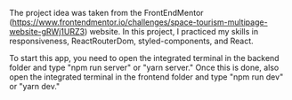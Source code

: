 The project idea was taken from the FrontEndMentor (https://www.frontendmentor.io/challenges/space-tourism-multipage-website-gRWj1URZ3) website. In this project, I practiced my skills in responsiveness, ReactRouterDom,
styled-components, and React.

To start this app, you need to open the integrated terminal in the backend folder and type "npm run server" or "yarn server."
Once this is done, also open the integrated terminal in the frontend folder and type "npm run dev" or "yarn dev."
